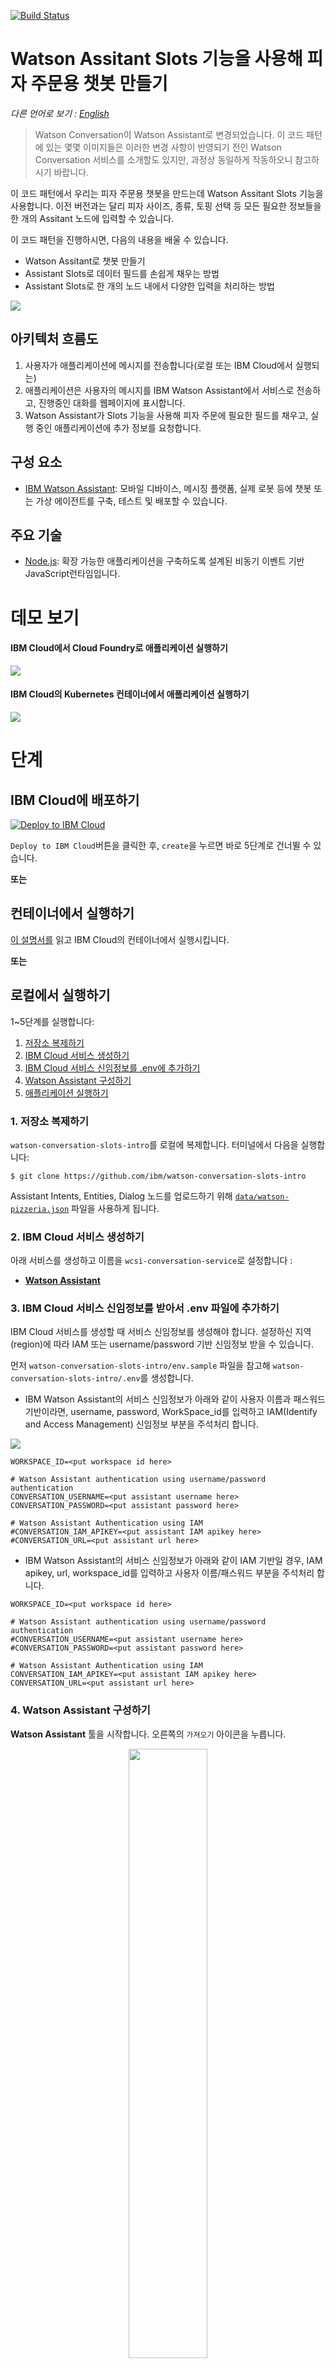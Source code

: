 [![Build Status](https://travis-ci.org/IBM/watson-conversation-slots-intro.svg?branch=master)](https://travis-ci.org/IBM/watson-conversation-slots-intro)

# Watson Assitant Slots 기능을 사용해 피자 주문용 챗봇 만들기

*다른 언어로 보기 : [English](README.md)*

> Watson Conversation이 Watson Assistant로 변경되었습니다. 이 코드 패턴에 있는 몇몇 이미지들은 이러한 변경 사항이 반영되기 전인 Watson Conversation 서비스를 소개할도 있지만, 과정상 동일하게 작동하오니 참고하시기 바랍니다.

이 코드 패턴에서 우리는 피자 주문용 챗봇을 만드는데 Watson Assitant Slots 기능을 사용합니다. 이전 버전과는 달리 피자 사이즈, 종류, 토핑 선택 등 모든 필요한 정보들을 한 개의 Assitant 노드에 입력할 수 있습니다.

이 코드 패턴을 진행하시면, 다음의 내용을 배울 수 있습니다.

* Watson Assitant로 챗봇 만들기
* Assistant Slots로 데이터 필드를 손쉽게 채우는 방법
* Assistant Slots로 한 개의 노드 내에서 다양한 입력을 처리하는 방법

![](doc/source/images/architecture.png)

## 아키텍처 흐름도

1. 사용자가 애플리케이션에 메시지를 전송합니다(로컬 또는 IBM Cloud에서 실행되는)
2. 애플리케이션은 사용자의 메시지를 IBM Watson Assistant에서 서비스로 전송하고, 진행중인 대화를 웹페이지에 표시합니다.
3. Watson Assistant가 Slots 기능을 사용해 피자 주문에 필요한 필드를 채우고, 실행 중인 애플리케이션에 추가 정보를 요청합니다.

## 구성 요소

* [IBM Watson Assistant](https://www.ibm.com/watson/developercloud/conversation.html): 모바일 디바이스, 메시징 플랫폼, 실제 로봇 등에 챗봇 또는 가상 에이전트를 구축, 테스트 및 배포할 수 있습니다.

## 주요 기술
* [Node.js](https://nodejs.org/): 확장 가능한 애플리케이션을 구축하도록 설계된 비동기 이벤트 기반 JavaScript런타임입니다.

# 데모 보기

#### IBM Cloud에서 Cloud Foundry로 애플리케이션 실행하기

[![](http://img.youtube.com/vi/6QlAnqSiWvo/0.jpg)](https://youtu.be/6QlAnqSiWvo)

#### IBM Cloud의 Kubernetes 컨테이너에서 애플리케이션 실행하기

[![](https://i.ytimg.com/vi/G-rESweRG84/0.jpg)](https://youtu.be/G-rESweRG84)

# 단계

## IBM Cloud에 배포하기

[![Deploy to IBM Cloud](https://bluemix.net/deploy/button.png)](https://bluemix.net/deploy?repository=https://github.com/IBM/watson-conversation-slots-intro)

``Deploy to IBM Cloud``버튼을 클릭한 후, ``create``을 누르면 바로 5단계로 건너뛸 수 있습니다.

**또는**

## 컨테이너에서 실행하기

[이 설명서를](doc/source/Container.md) 읽고 IBM Cloud의 컨테이너에서 실행시킵니다.

 **또는**

## 로컬에서 실행하기
 1~5단계를 실행합니다:

1. [저장소 복제하기](#1-저장소-복제하기)
2. [IBM Cloud 서비스 생성하기](#2-ibm-cloud-서비스-생성하기)
3. [IBM Cloud 서비스 신임정보를 .env에 추가하기](#3-ibm-cloud-서비스-신임정보를-받아서-env-파일에-추가하기)
4. [Watson Assistant 구성하기](#4-watson-assistant-구성하기)
5. [애플리케이션 실행하기](#5-애플리케이션-실행하기)

### 1. 저장소 복제하기

`watson-conversation-slots-intro`를 로컬에 복제합니다. 터미널에서 다음을 실행합니다:

  `$ git clone https://github.com/ibm/watson-conversation-slots-intro`

Assistant Intents, Entities, Dialog 노드를 업로드하기 위해 [`data/watson-pizzeria.json`](data/watson-pizzeria.json) 파일을 사용하게 됩니다.

### 2. IBM Cloud 서비스 생성하기

아래 서비스를 생성하고 이름을 `wcsi-conversation-service`로 설정합니다 :

  * [**Watson Assistant**](https://console.ng.bluemix.net/catalog/services/conversation)

### 3. IBM Cloud 서비스 신임정보를 받아서 .env 파일에 추가하기

IBM Cloud 서비스를 생성할 때 서비스 신임정보를 생성해야 합니다. 설정하신 지역(region)에 따라 IAM 또는 username/password 기반 신임정보 받을 수 있습니다.

먼저 `watson-conversation-slots-intro/env.sample` 파일을 참고해 `watson-conversation-slots-intro/.env`를 생성합니다.

* IBM Watson Assistant의 서비스 신임정보가 아래와 같이 사용자 이름과 패스워드 기반이라면, username, password, WorkSpace_id를 입력하고 IAM(Identify and Access Management) 신임정보 부분을 주석처리 합니다.

![](doc/source/images/WatsonCred1.png)

``` 
WORKSPACE_ID=<put workspace id here>

# Watson Assistant authentication using username/password authentication
CONVERSATION_USERNAME=<put assistant username here>
CONVERSATION_PASSWORD=<put assistant password here>

# Watson Assistant Authentication using IAM
#CONVERSATION_IAM_APIKEY=<put assistant IAM apikey here>
#CONVERSATION_URL=<put assistant url here>
```
* IBM Watson Assistant의 서비스 신임정보가 아래와 같이 IAM 기반일 경우, IAM apikey, url, workspace_id를 입력하고 사용자 이름/패스워드 부분을 주석처리 합니다.

```
WORKSPACE_ID=<put workspace id here>

# Watson Assistant authentication using username/password authentication
#CONVERSATION_USERNAME=<put assistant username here>
#CONVERSATION_PASSWORD=<put assistant password here>

# Watson Assistant Authentication using IAM
CONVERSATION_IAM_APIKEY=<put assistant IAM apikey here>
CONVERSATION_URL=<put assistant url here>
```

### 4. Watson Assistant 구성하기

**Watson Assistant** 툴을 시작합니다. 오른쪽의 `가져오기` 아이콘을 누릅니다.

<p align="center">
  <img width="50%" height="50%" src="doc/source/images/import_conversation_workspace.png">
</p>

[`data/watson-pizzeria.json`](data/watson-pizzeria.json)의 로컬버전을 찾아 `가져오기`를 클릭합니다. 새 워크스페이스의 콘텍스트 메뉴를 클릭하여 `Workspace_ID`를 찾아 `View details`를 누릅니다.

<p align="center">
  <img src="doc/source/images/open_conversation_menu.png">
</p>

이 `Workspace ID`를 `.env file에 WORKSPACE_ID`로 넣습니다.

### 5. 애플리케이션 실행하기

#### Deploy to IBM Cloud를 사용한 경우

``Deploy to IBM Cloud``를 사용한 경우, 자동으로 설치됩니다.

#### 로컬에서 앱을 실행한 경우

```
$ npm install
$ npm start
```

# Assistant Slots 디스커션

Slots의 장점은 Watson Assistant Dialog에서 논리를 구현하는데 필요한 노드 수를 줄인다는 것에 있습니다. 다음은 이전의 방법을 사용한 대화입니다:

![](doc/source/images/pizzaOldWay.png)

그리고 아래는 Slots를 사용한 대화입니다. 모든 논리가 하나의 노드에 배치되지요!

![](doc/source/images/pizzaNewWay.png)

대화상자를 열면 다음을 확인할 수 있습니다:

![](doc/source/images/pizzaDialogBegin.png)

각 slot은 ``pizza_size``, ``pizza_type``, ``pizza_topings``등 챗봇에 넣어야할 필드를 나타냅니다. 필드가 표시되지 않으면 모든 연관변수(``$pizza_size``, ``$pizza_type`` 등)가 입력될 때까지 사용자는 다시 위에서부터 시작하게 됩니다.


기능을 추가하려면 구성 아이콘 ![icon](doc/source/images/pizzaGearIcon.png) 을 클릭합니다.

![](doc/source/images/pizzaConfig3pizza_toppingsTop.png)

이 slot이 채워지면 response를 추가할 수 있습니다. 로직은 토핑이 하나 추가될 때 사용됩니다.

![](doc/source/images/pizzaConfig3Pizza_toppingsMid1ingredient.png)

또는 토핑이 하나 이상 추가된 경우 :

![](doc/source/images/pizzaConfig3Pizza_toppingsMidBotGreater1.png)

"토핑을 더 추가하시겠습니까?"라는 질문에 대한 예/아니오 대답을 제출하기위해 로직을 하나 더 추가합니다:

![](doc/source/images/pizzaConfig3NewNotFoundconfirm.png)

json을 바로 편집하기위해 동그라미 3개 ![icon](doc/source/images/pizza3circles.png) 아이콘을 클릭합니다:

![](doc/source/images/pizzaConfig3NotFoundJson.png)

여기서 이 slot을 채우면 루프를 끝내도록 Context {"pizza_topings"}필드에 빈 값을 설정했습니다.

마지막으로 slot이 모두 채워지면 response를 추가합니다.

![](doc/source/images/pizzaOrderFinish1.png)

먼저 어레이가 size>0임을 감지하고 "pizza_topings"가 있는 경우를 살펴보겠습니다. 여기서는 먼저 선택사항인 "pizza_place"slot이 채워진 경우를 처리한 후, 그렇지 않은 경우를 처리합니다.

![](doc/source/images/pizzaOrderFinish2.png)

마지막으로 사용자가 프롬프트에 응답하지 않는 경우 핸들러를 추가합니다. "help"와 "reset"인텐트를 다루고 있습니다.

![](doc/source/images/pizzaHandleHelp.png)

![](doc/source/images/pizzaHandlerReset.png)

reset을 처리할 때 json을 직접 편집합니다. 다시 시작하려면 모든 필드를 null로 설정합니다.

# Assistant 예제

이제 대화 예제와 이에 연관된 json을 살펴보겠습니다. 'Watson Pizzaria'가 실행되고 있는 상태에서 대화를 시작합니다. 챗봇에게 라지사이즈 피자를 주문하겠다고 말해봅니다:

![](doc/source/images/pizzaEX1orderLarge.png)

'User Input'은 "input"{"text"} 필드를 표시할 뿐만 아니라 내부 상태를 트래킹하는데 주로 사용되는 "context"필드도 표시합니다. `Watson Understands`를 찾아 화면을 스크롤하셔서 `intents`를 찾아보세요 :

![](doc/source/images/pizzaEX2WatsonUnderstandsOrderSize.png)

"주문"에 대한 인텐트가 감지되었습니다. "pizza_size" 엔티티가 슬롯에 채워졌습니다.
아직 "pizza_type"와 "pizza_toppings" slot이 남아있어 사용자에게 항목을 입력하라는 메시지가 뜨게 됩니다.

![](doc/source/images/pizzaEX3fillSlots.png)

이제 모든 slot이 채워졌습니다.

![](doc/source/images/pizzaEX4slotsFilled.png)

만약 고객이 'Watson Pizzaria' 가게에서 피자를 먹고싶다고 말한다면 어떻게 될까요? "pizza_place"는 선택사항이라서 사용자에게 메시지가 표시되지 않고, 필수 slot이 채워지면 "피자 주문" 대화상자 노드를 종료하게 됩니다. 사용자는 먼저 선택사항인 slot을 채워야 합니다. reset을 입력해 다시 시작하고 "to eat there..."문구를 추가한 후 테스트합니다.

![](doc/source/images/pizzaEX5eatThere.png)


# 문제 해결

* 클라우드 파운드리 `cf push`를 이용한 배포는 :

``FAILED
Could not find service <Watson_service> to bind to <IBM_Cloud_application>``

만약 서비스 이름이 `wcsi-conversation-service`라면 실행됩니다.
만약 `cf push`를 이용한다면 `manifest.yml`목록에 있는 서비스를 bind하려 할 것입니다.

이 작업을 수행하는 방법은 두 가지가 있습니다:

* manifest에 있는 이름과 일치하도록 IBM Cloud 서비스의 이름을 변경
* IBM Cloud 서비스의 이름과 일치하도록 manifest의 이름을 변경

>NOTE: `Deploy to IBM Cloud` 버튼은 서비스를 올바른 이름으로 즉시 생성해 이 문제를 해결합니다.

# 라이센스

[Apache 2.0](LICENSE)

# 관련 링크

* [유튜브 데모보기](https://youtu.be/6QlAnqSiWvo)
* [IBM Watson Assistant Docs](https://console.bluemix.net/docs/services/conversation/dialog-build.html#dialog-build)
* [IBM Watson Assistant Slots 관련한 코드 패턴 블로그](https://developer.ibm.com/code/2017/09/19/managing-resources-efficiently-watson-conversation-slots/)

# 더 알아보기

* **AI 코드 패턴**: 이 코드 패턴이 도움이 되셨나요? 다른 [AI 코드패턴](https://developer.ibm.com/code/technologies/artificial-intelligence/)도 확인해보세요.
* **AI 및 데이터 코드패턴 Playlist**: 다른 코드 패턴 영상과 함께 [플레이리스트](https://www.youtube.com/playlist?list=PLzUbsvIyrNfknNewObx5N7uGZ5FKH0Fde)를 즐겨찾기하세요.
* **With Watson**: Watson에 대해 더 알아보고 싶다면? [Join the With Watson program](https://www.ibm.com/watson/with-watson/)에서 리소스를 확인해보세요.
* **Kubernetes on IBM Cloud**: [Kubernetes and Docker on IBM Cloud](https://www.ibm.com/cloud-computing/bluemix/containers)도 이용해보세요.
